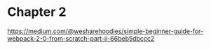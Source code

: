 # Chapter 2

https://medium.com/@wesharehoodies/simple-beginner-guide-for-webpack-2-0-from-scratch-part-ii-66beb5dbccc2

